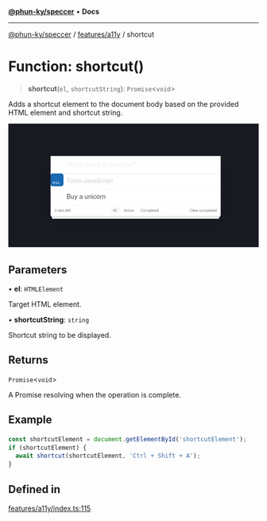 [**@phun-ky/speccer**](../../../README.md) • **Docs**

***

[@phun-ky/speccer](../../../README.md) / [features/a11y](../README.md) / shortcut

# Function: shortcut()

> **shortcut**(`el`, `shortcutString`): `Promise`\<`void`\>

Adds a shortcut element to the document body based on the provided HTML element and shortcut string.

![Screenshot of speccer a11y shortcuts in use](https://github.com/phun-ky/speccer/blob/main/public/a11y-shortcut.png?raw=true)

## Parameters

• **el**: `HTMLElement`

Target HTML element.

• **shortcutString**: `string`

Shortcut string to be displayed.

## Returns

`Promise`\<`void`\>

A Promise resolving when the operation is complete.

## Example

```ts
const shortcutElement = document.getElementById('shortcutElement');
if (shortcutElement) {
  await shortcut(shortcutElement, 'Ctrl + Shift + A');
}
```

## Defined in

[features/a11y/index.ts:115](https://github.com/phun-ky/speccer/blob/main/src/features/a11y/index.ts#L115)
